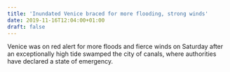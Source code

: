 ```yaml
---
title: 'Inundated Venice braced for more flooding, strong winds'
date: 2019-11-16T12:04:00+01:00
draft: false
---
```


Venice was on red alert for more floods and fierce winds on Saturday after an exceptionally high tide swamped the city of canals, where authorities have declared a state of emergency.
